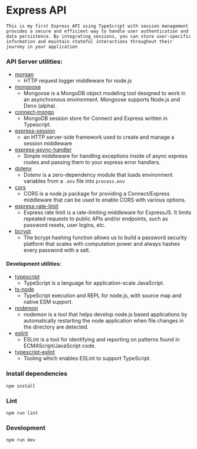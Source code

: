 # **Express API**

    This is my first Express API using TypeScript with session management provides a secure and efficient way to handle user authentication and data persistence. By integrating sessions, you can store user-specific information and maintain stateful interactions throughout their journey in your application

### API Server utilities:

- [morgan](https://www.npmjs.com/package/morgan)
  - HTTP request logger middleware for node.js
- [mongoose](https://www.npmjs.com/package/mongoose)
  - Mongoose is a MongoDB object modeling tool designed to work in an asynchronous environment. Mongoose supports Node.js and Deno (alpha).
- [connect-mongo](https://www.npmjs.com/package/connect-mongo)
  - MongoDB session store for Connect and Express written in Typescript.
- [express-session](https://www.npmjs.com/package/express-session)
  - an HTTP server-side framework used to create and manage a session middleware
- [express-async-handler](https://www.npmjs.com/package/express-async-handler)
  - Simple middleware for handling exceptions inside of async express routes and passing them to your express error handlers.
- [dotenv](https://www.npmjs.com/package/dotenv)
  - Dotenv is a zero-dependency module that loads environment variables from a `.env` file into `process.env`
- [cors](https://www.npmjs.com/package/cors)
  - CORS is a node.js package for providing a Connect/Express middleware that can be used to enable CORS with various options.
- [express-rate-limit](https://www.npmjs.com/package/express-rate-limit)
  - Express rate limit is a rate-limiting middleware for ExpressJS. It limits repeated requests to public APIs and/or endpoints, such as password resets, user logins, etc.
- [bcrypt](https://www.npmjs.com/package/bcrypt)
  - The bcrypt hashing function allows us to build a password security platform that scales with computation power and always hashes every password with a salt.

#### Development utilities:

- [typescript](https://www.npmjs.com/package/typescript)
  - TypeScript is a language for application-scale JavaScript.
- [ts-node](https://www.npmjs.com/package/ts-node)
  - TypeScript execution and REPL for node.js, with source map and native ESM support.
- [nodemon](https://www.npmjs.com/package/nodemon)
  - nodemon is a tool that helps develop node.js based applications by automatically restarting the node application when file changes in the directory are detected.
- [eslint](https://www.npmjs.com/package/eslint)
  - ESLint is a tool for identifying and reporting on patterns found in ECMAScript/JavaScript code.
- [typescript-eslint](https://typescript-eslint.io/)
  - Tooling which enables ESLint to support TypeScript.

### Install dependencies

    npm install

### Lint

    npm run lint

### Development

    npm run dev
